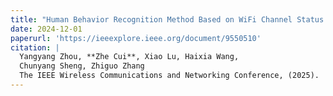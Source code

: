 ```yaml
---
title: "Human Behavior Recognition Method Based on WiFi Channel Status Information"
date: 2024-12-01
paperurl: 'https://ieeexplore.ieee.org/document/9550510'
citation: |
  Yangyang Zhou, **Zhe Cui**, Xiao Lu, Haixia Wang,  
  Chunyang Sheng, Zhiguo Zhang  
  The IEEE Wireless Communications and Networking Conference, (2025).
---
```

